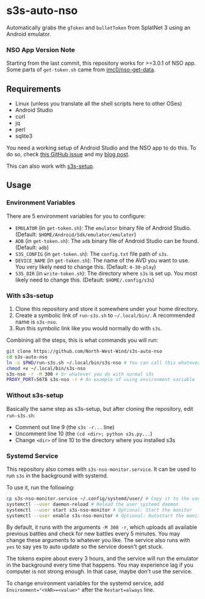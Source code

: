 # s3s-auto-nso
Automatically grabs the `gToken` and `bulletToken` from SplatNet 3 using an Android emulator.

### NSO App Version Note
Starting from the last commit, this repository works for >=3.0.1 of NSO app.  
Some parts of `get-token.sh` came from [imc0/nso-get-data](https://github.com/imc0/nso-get-data).

## Requirements
- Linux (unless you translate all the shell scripts here to other OSes)
- Android Studio
- curl
- jq
- perl
- sqlite3

You need a working setup of Android Studio and the NSO app to do this.
To do so, check [this GitHub issue](https://github.com/frozenpandaman/s3s/issues/198#issuecomment-2981210614) and my [blog post](https://blog.northwestw.in/p/2025/06/20/splatnet-3-token-guide-for).

This can also work with [s3s-setup](https://github.com/North-West-Wind/s3s-setup).

## Usage
### Environment Variables
There are 5 environment variables for you to configure:
- `EMULATOR` (in `get-token.sh`): The `emulator` binary file of Android Studio. (Default: `$HOME/Android/Sdk/emulator/emulator`)
- `ADB` (in `get-token.sh`): The `adb` binary file of Android Studio can be found. (Default: `adb`)
- `S3S_CONFIG` (in `get-token.sh`): The `config.txt` file path of `s3s`.
- `DEVICE_NAME` (in `get-token.sh`): The name of the AVD you want to use. You very likely need to change this. (Default: `4-30-play`)
- `S3S_DIR` (in `write-token.sh`): The directory where `s3s` is set up. You most likely need to change this. (Default: `$HOME/.config/s3s`)

### With s3s-setup
1. Clone this repository and store it somewhere under your home directory.
2. Create a symbolic link of `run-s3s.sh` to `~/.local/bin/`. A recommended name is `s3s-nso`.
3. Run this symbolic link like you would normally do with `s3s`.

Combining all the steps, this is what commands you will run:
```bash
git clone https://github.com/North-West-Wind/s3s-auto-nso
cd s3s-auto-nso
ln -s $PWD/run-s3s.sh ~/.local/bin/s3s-nso # You can call this whatever you want
chmod +x ~/.local/bin/s3s-nso
s3s-nso -r -M 300 # Or whatever you do with normal s3s
PROXY_PORT=5678 s3s-nso -r # An example of using environment variable
```

### Without s3s-setup
Basically the same step as s3s-setup, but after cloning the repository, edit `run-s3s.sh`:
- Comment out line 9 (the `s3s -r...` line)
- Uncomment line 10 (the `(cd <dir>; python s3s.py...`)
- Change `<dir>` of line 10 to the directory where you installed s3s

### Systemd Service
This repository also comes with `s3s-nso-monitor.service`.
It can be used to run `s3s` in the background with systemd.

To use it, run the following:
```bash
cp s3s-nso-monitor.service ~/.config/systemd/user/ # Copy it to the user systemd service directory
systemctl --user daemon-reload # Reload the user systemd daemon
systemctl --user start s3s-nso-monitor # Optional: Start the monitor
systemctl --user enable s3s-nso-monitor # Optional: Autostart the monitor on boot
```

By default, it runs with the arguments `-M 300 -r`, which uploads all available previous battles and check for new battles every 5 minutes.
You may change these arguments to whatever you like.
The service also runs with `yes` to say yes to auto update so the service doesn't get stuck.

The tokens expire about every 3 hours, and the service will run the emulator in the background every time that happens.
You may experience lag if you computer is not strong enough. In that case, maybe don't use the service.

To change environment variables for the systemd service, add `Environment="<VAR>=<value>"` after the `Restart=always` line.